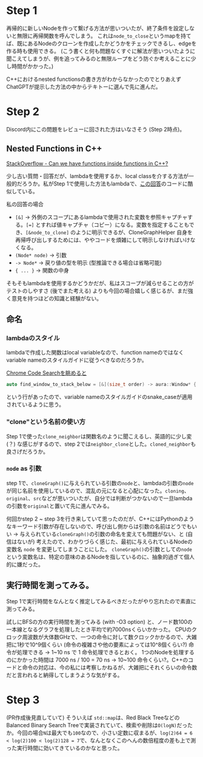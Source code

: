 # Step 1

再帰的に新しいNodeを作って繋げる方法が思いついたが、終了条件を設定しないと無限に再帰関数を呼んでしまう。
これは`node_to_close`というmapを持てば、既にあるNodeのクローンを作成したかどうかをチェックできるし、edgeを作る時も使用できる。
(こう書くと何も問題なくすぐに解法が思いついたように聞こえてしまうが、例を追ってみるのと無限ループをどう防ぐか考えることに少し時間がかかった。)

C++におけるnested functionsの書き方がわからなかったのでとりあえずChatGPTが提示した方法の中からテキトーに選んで先に進んだ。

# Step 2

Discord内にこの問題をレビューに回された方はいなさそう (Step 2時点)。

## Nested Functions in C++

[StackOverflow - Can we have functions inside functions in C++?](https://stackoverflow.com/questions/4324763/can-we-have-functions-inside-functions-in-c)

少し古い質問・回答だが、lambdaを使用するか、local classを介する方法が一般的だろうか。私がStep 1で使用した方法もlambdaで、[この回答](https://stackoverflow.com/a/46566416/16193058)のコードに酷似している。

私の回答の場合

- `[&]` -> 外側のスコープにあるlambdaで使用された変数を参照キャプチャする。`[=]` とすれば値キャプチャ（コピー）になる。変数を指定することもでき、`[&node_to_clone]` のように明示できるが、CloneGraphHelper 自身を再帰呼び出しするためには、ややコードを煩雑にして明示しなければいけなくなる。
- `(Node* node)` -> 引数
- `-> Node*` -> 戻り値の型を明示 (型推論できる場合は省略可能)
- `{ ... }` -> 関数の中身

そもそもlambdaを使用するかどうかだが、私はスコープが減らせることの方がテストのしやすさ (後でまた考える) よりも今回の場合嬉しく感じるが、まだ強く意見を持つほどの知識と経験がない。

## 命名

### lambdaのスタイル

lambdaで作成した関数はlocal variableなので、function nameのではなくvariable nameのスタイルガイドに従うべきなのだろうか。

[Chrome Code Searchを眺めると](https://source.chromium.org/chromium/chromium/src/+/main:ash/wm/desks/desk.cc;l=889?q=%5C%5B%26%5C%5D&ss=chromium%2Fchromium%2Fsrc)

```cpp
auto find_window_to_stack_below = [&](size_t order) -> aura::Window* {
```

という行があったので、variable nameのスタイルガイドのsnake_caseが適用されているように思う。

### "clone"という名前の使い方

Step 1で使った`clone_neighbor`は関数名のように聞こえるし、英語的に少し変 (？) な感じがするので、step 2では`neighbor_clone`とした。`cloned_neighbor`も良さげだろうか。

### `node` as 引数

step 1で、`cloneGraph()`に与えられている引数の`node`と、lambdaの引数の`node`が同じ名前を使用しているので、混乱の元になると心配になった。`cloning`、`original`、`src`などが思いついたが、自分では判断がつかないので一旦lambdaの引数を`original`と置いて先に進んでみる。

何回かstep 2 \~ step 3を行き来していて思ったのだが、C++にはPythonのようなキーワード引数が存在しないので、呼び出し側からは引数の名前はどうでもいい -> 与えられている`cloneGraph()`の引数の命名を変えても問題がない、と (自信はないが) 考えたので、わかりづらく感じた、最初に与えられているNodeの変数名 `node` を変更してしまうことにした。
`cloneGraph()`の引数としての`node`という変数名は、特定の意味のあるNodeを指しているのに、抽象的過ぎて個人的に嫌だった。

## 実行時間を測ってみる。

Step 1で実行時間をなんとなく推定してみるべきだったがやり忘れたので素直に測ってみる。

試しにBFSの方の実行時間を測ってみる (with -O3 option) と、ノード数100の一本線となるグラフを処理したとき平均で約7000nsくらいかかった。
CPUのクロック周波数が大体数GHzで、一つの命令に対して数クロックかかるので、大雑把に1秒で10^9個くらい (命令の複雑さや他の要素によっては10^8個くらい?) 命令が処理できる -> 1\~10 ns で 1 命令処理できるとおく。
1つのNodeを処理するのにかかった時間は 7000 ns / 100 = 70 ns -> 10\~100 命令くらい?。C++のコードと命令の対応は、今の私には考察しかねるが、大雑把にそれくらいの命令数だと言われると納得してしまうような気がする。

# Step 3

(PR作成後見直していて) そういえば `std::map`は、Red Black TreeなどのBalanced Binary Search Treeで実装されていて、検索や削除は`O(logN)`だったか。今回の場合`N`は最大でも`100`なので、小さい定数に収まるが、`log(2)64 = 6 < log(2)100 < log(2)128 = 7`で、なんとなくこのへんの数倍程度の差も上で測った実行時間に効いてきているのかなと思った。
